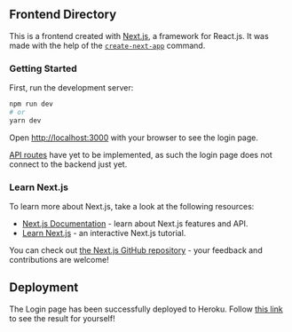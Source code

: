 ## Frontend Directory
This is a frontend created with [Next.js](https://nextjs.org/), a framework for React.js. It was made with the help of the [`create-next-app`](https://github.com/vercel/next.js/tree/canary/packages/create-next-app) command.

### Getting Started

First, run the development server:

```bash
npm run dev
# or
yarn dev
```

Open [http://localhost:3000](http://localhost:3000) with your browser to see the login page.

[API routes](https://nextjs.org/docs/api-routes/introduction) have yet to be implemented, as such the login page does not connect to the backend just yet.

### Learn Next.js

To learn more about Next.js, take a look at the following resources:

- [Next.js Documentation](https://nextjs.org/docs) - learn about Next.js features and API.
- [Learn Next.js](https://nextjs.org/learn) - an interactive Next.js tutorial.

You can check out [the Next.js GitHub repository](https://github.com/vercel/next.js/) - your feedback and contributions are welcome!

## Deployment
The Login page has been successfully deployed to Heroku. Follow [this link](https://ann-messaging.herokuapp.com/) to see the result for yourself!
